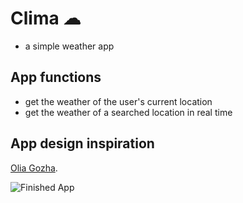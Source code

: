 
# Clima ☁
- a simple weather app 

## App functions 

- get the weather of the user's current location
- get the weather of a searched location in real time 


## App design inspiration  

[Olia Gozha](https://dribbble.com/shots/4663154-). 

![Finished App](https://github.com/londonappbrewery/Images/blob/master/clima-demo.gif)
